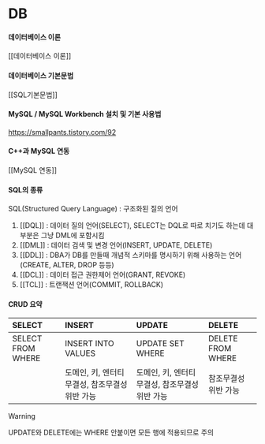 # DB

#### 데이터베이스 이론
[[데이터베이스 이론]]

#### 데이터베이스 기본문법
[[SQL기본문법]]

#### MySQL / MySQL Workbench 설치 및 기본 사용법
https://smallpants.tistory.com/92

#### C++과 MySQL 연동
[[MySQL 연동]]

#### SQL의 종류
SQL(Structured Query Language) : 구조화된 질의 언어
1. [[DQL]] : 데이터 질의 언어(SELECT), SELECT는 DQL로 따로 치기도 하는데 대부분은 그냥 DML에 포함시킴	
2. [[DML]] : 데이터 검색 및 변경 언어(INSERT, UPDATE, DELETE)
3. [[DDL]] : DBA가 DB를 만들때 개념적 스키마를 명시하기 위해 사용하는 언어(CREATE, ALTER, DROP 등등)
4. [[DCL]] : 데이터 접근 권한제어 언어(GRANT, REVOKE)
5. [[TCL]] : 트랜잭션 언어(COMMIT, ROLLBACK)

#### CRUD 요약

| SELECT            | INSERT                                                        | UPDATE                                                        | DELETE            |
|:----------------- |:------------------------------------------------------------- |:------------------------------------------------------------- |:----------------- |
| SELECT FROM WHERE | INSERT INTO VALUES                                            | UPDATE SET WHERE                                              | DELETE FROM WHERE |
|                   | 도메인, 키, 엔터티무결성, 참조무결성 위반 가능 | 도메인, 키, 엔터티무결성, 참조무결성 위반 가능 |참조무결성 위반 가능|

> [!WARNING]
> UPDATE와 DELETE에는 WHERE 안붙이면 모든 행에 적용되므로 주의